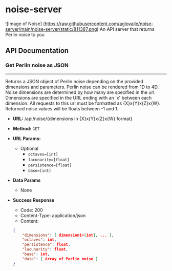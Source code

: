 # noise-server
![Image of Noise]
(https://raw.githubusercontent.com/aglovaile/noise-server/main/noise-server/static/811387.png)
An  API server that returns Perlin noise to you

## API Documentation

### Get Perlin noise as JSON
----
Returns a JSON object of Perlin noise depending on the provided dimensions and parameters.
Perlin noise can be rendered from 1D to 4D.
Noise dimensions are determined by how many are specified in the url.
Dimensions are specified in the URL ending with an 'x' between each dimension.
All requests to this url must be formatted as {X}x{Y}x{Z}x{W}.
Returned noise values will be floats between -1 and 1.


* **URL:**
    /api/noise/{dimensions in {X}x{Y}x{Z}x{W} format}

* **Method:**
    `GET`

* **URL Params:**
    * Optional
        * `octaves=[int]`
        * `lacunarity=[float]`
        * `persistence=[float]`
        * `base=[int]`
    
* **Data Params**
    * None

* **Success Response**
    * Code: 200
    * Content-Type: application/json
    * Content: 
    ``` json
    {
        "dimensions": [ dimension1=[int], ... ],
        "octaves": int,
        "persistence": float,
        "lacunarity": float,
        "base": int,
        "data": [ Array of Perlin noise ]
    }
    ```
